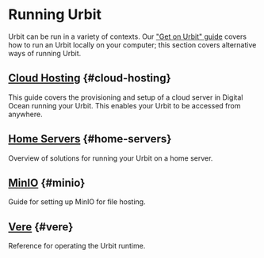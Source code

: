 # Running Urbit

Urbit can be run in a variety of contexts. Our ["Get on Urbit" guide](../../get-on-urbit.md) covers how to run an Urbit locally on your computer; this section covers alternative ways of running Urbit.

## [Cloud Hosting](cloud-hosting.md) {#cloud-hosting}

This guide covers the provisioning and setup of a cloud server in Digital Ocean running your Urbit. This enables your Urbit to be accessed from anywhere.

## [Home Servers](home-servers.md) {#home-servers}

Overview of solutions for running your Urbit on a home server.

## [MinIO](minio.md) {#minio}

Guide for setting up MinIO for file hosting.

## [Vere](vere.md) {#vere}

Reference for operating the Urbit runtime.
